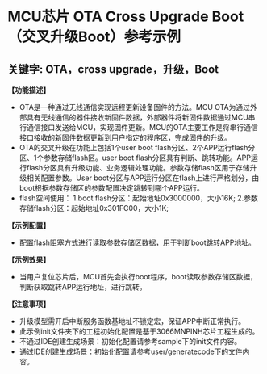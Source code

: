 # MCU芯片 OTA Cross Upgrade Boot（交叉升级Boot）参考示例
## 关键字: OTA，cross upgrade，升级，Boot

**【功能描述】**
+ OTA是一种通过无线通信实现远程更新设备固件的方法。MCU OTA为通过外部具有无线通信的器件接收新固件数据，外部器件将新固件数据通过MCU串行通信接口发送给MCU，实现固件更新。MCU的OTA主要工作是将串行通信接口接收的新固件数据更新到用户指定的程序区，完成固件的升级。
+ OTA的交叉升级在功能上包括1个user boot flash分区、2个APP运行flash分区、1个参数存储flash区。user boot flash分区具有判断、跳转功能。APP运行flash分区具有升级功能、业务逻辑处理功能。参数存储flash区用于存储升级相关配置参数。User boot分区与APP运行分区在flash上进行严格划分，由boot根据参数存储区的参数配置决定跳转到哪个APP运行。
+ flash空间使用：
   1.boot flash分区：起始地址0x3000000，大小16K;
   2.参数存储flash分区：起始地址0x301FC00，大小1K;

**【示例配置】**

+ 配置flash阻塞方式进行读取参数存储区数据，用于判断boot跳转APP地址。


**【示例效果】**
+ 当用户复位芯片后，MCU首先会执行boot程序，boot读取参数存储区数据，判断获取跳转APP运行地址，进行跳转。

**【注意事项】**
+ 升级模型需开启中断服务函数基地址不锁定宏，保证APP中断正常执行。
+ 此示例init文件夹下的工程初始化配置是基于3066MNPINH芯片工程生成的。
+ 不通过IDE创建生成场景：初始化配置请参考sample下的init文件内容。
+ 通过IDE创建生成场景：初始化配置请参考user/generatecode下的文件内容。